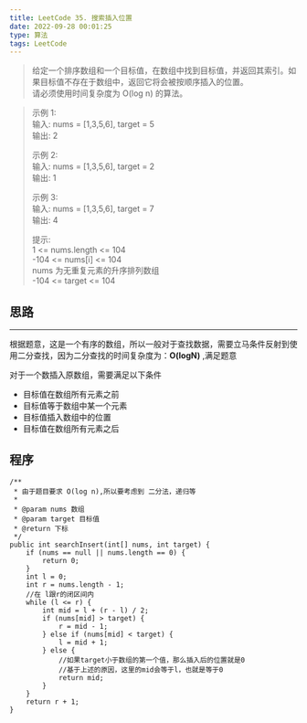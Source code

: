 ```yaml
---
title: LeetCode 35. 搜索插入位置
date: 2022-09-28 00:01:25
type: 算法
tags: LeetCode
---
```



> 给定一个排序数组和一个目标值，在数组中找到目标值，并返回其索引。如果目标值不存在于数组中，返回它将会被按顺序插入的位置。  
> 请必须使用时间复杂度为 O(log n) 的算法。

<!--more-->

> 示例 1:   
> 输入: nums = [1,3,5,6], target = 5  
> 输出: 2  
> 
> 示例 2:   
> 输入: nums = [1,3,5,6], target = 2  
> 输出: 1  
>  
> 示例 3:  
> 输入: nums = [1,3,5,6], target = 7  
> 输出: 4  
> 
> 提示:  
> 1 <= nums.length <= 104  
> -104 <= nums[i] <= 104  
> nums 为无重复元素的升序排列数组  
> -104 <= target <= 104

## 思路

---
根据题意，这是一个有序的数组，所以一般对于查找数据，需要立马条件反射到使用二分查找，因为二分查找的时间复杂度为：**O(logN)** ,满足题意

对于一个数插入原数组，需要满足以下条件

* 目标值在数组所有元素之前
* 目标值等于数组中某一个元素
* 目标值插入数组中的位置
* 目标值在数组所有元素之后

## 程序

~~~
/**
 * 由于题目要求 O(log n),所以要考虑到 二分法，递归等
 *
 * @param nums 数组
 * @param target 目标值
 * @return 下标
 */
public int searchInsert(int[] nums, int target) {
    if (nums == null || nums.length == 0) {
        return 0;
    }
    int l = 0;
    int r = nums.length - 1;
    //在 l跟r的闭区间内
    while (l <= r) {
        int mid = l + (r - l) / 2;
        if (nums[mid] > target) {
            r = mid - 1;
        } else if (nums[mid] < target) {
            l = mid + 1;
        } else {
            //如果target小于数组的第一个值，那么插入后的位置就是0
            //基于上述的原因，这里的mid会等于l，也就是等于0
            return mid;
        }
    }
    return r + 1;
}
~~~